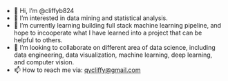 - 👋 Hi, I’m @cliffyb824
- 👀 I’m interested in data mining and statistical analysis.
- 🌱 I’m currently learning building full stack machine learning pipeline, and hope to incooperate what I have learned into a project that can be helpful to others.
- 💞️ I’m looking to collaborate on different area of data science, including data engineering, data visualization, machine learning, deep learning, and computer vision.
- 📫 How to reach me via: qycliffy@gmail.com

<!---
cliffyb824/cliffyb824 is a ✨ special ✨ repository because its `README.md` (this file) appears on your GitHub profile.
You can click the Preview link to take a look at your changes.
--->
